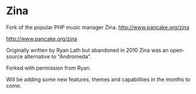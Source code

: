 Zina
====

Fork of the popular PHP music manager Zina. http://www.pancake.org/zina

http://www.pancake.org/zina

Originally written by Ryan Lath but abandoned in 2010 Zina was an open-source alternative to "Andromeda".

Forked with permission from Ryan.

Will be adding some new features, themes and capabilities in the months to come.
